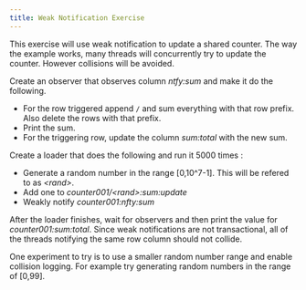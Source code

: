 ```yaml
---
title: Weak Notification Exercise
---
```


This exercise will use weak notification to update a shared counter.   The way the example works,
many threads will concurrently try to update the counter.  However collisions will be avoided.

Create an observer that observes column *ntfy:sum* and make it do the following.

 * For the row triggered append `/` and sum everything with that row prefix.  Also delete the rows
   with that prefix.
 * Print the sum.
 * For the triggering row, update the column *sum:total* with the new sum.

Create a loader that does the following and run it 5000 times :

 * Generate a random number in the range [0,10^7-1].  This will be refered to as *\<rand\>*.
 * Add one to *counter001/\<rand\>:sum:update*
 * Weakly notify *counter001:nfty:sum*

After the loader finishes, wait for observers and then print the value for *counter001:sum:total*.
Since weak notifications are not transactional, all of the threads notifying the same row column
should not collide.

One experiment to try is to use a smaller random number range and enable collision logging.  For
example try generating random numbers in the range of [0,99].  
